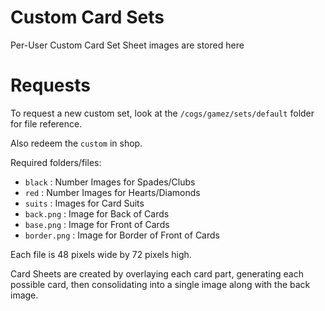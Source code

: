 # Custom Card Sets
Per-User Custom Card Set Sheet images are stored here

# Requests
To request a new custom set, look at the `/cogs/gamez/sets/default` folder for file reference.

Also redeem the `custom` in shop.

Required folders/files:

- `black` : Number Images for Spades/Clubs
- `red` : Number Images for Hearts/Diamonds
- `suits` : Images for Card Suits
- `back.png` : Image for Back of Cards
- `base.png` : Image for Front of Cards
- `border.png` : Image for Border of Front of Cards

Each file is 48 pixels wide by 72 pixels high.

Card Sheets are created by overlaying each card part, generating each possible card, then consolidating into a single image along with the back image.